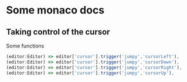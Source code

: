 # Some monaco docs

## Taking control of the cursor

Some functions
```ts
(editor:Editor) => editor['cursor'].trigger('jumpy','cursorLeft'),
(editor:Editor) => editor['cursor'].trigger('jumpy','cursorDown'),
(editor:Editor) => editor['cursor'].trigger('jumpy','cursorRight'),
(editor:Editor) => editor['cursor'].trigger('jumpy','cursorUp'),
```
